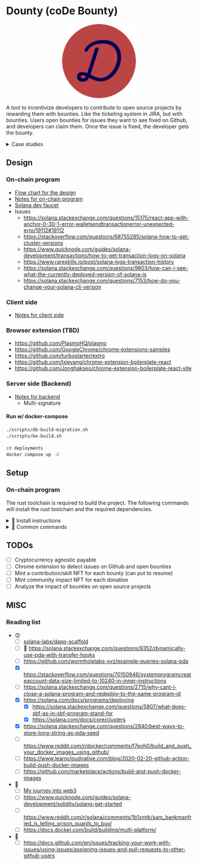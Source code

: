 # Dounty (coDe Bounty)

<p align="center">
    <a href="https://wangwilly.github.io/Dounty/">
        <img src="docs/assets/dounty-icon.png" alt="Dounty icon" width="200" height="200">
    </a>
</p>

A tool to incentivize developers to contribute to open source projects by rewarding them with bounties. Like the ticketing system in JIRA, but with bounties. Users open bounties for issues they want to see fixed on Github, and developers can claim them. Once the issue is fixed, the developer gets the bounty.

<details>

<summary>Case studies</summary>

- BountySource
    - 🤔 https://www.reddit.com/r/opensource/comments/1d5v1uk/bountysource_is_dead/
    - https://github.com/bountysource
    - https://github.com/bountysource/core/issues/1586
- 🥵 Fiver
    - https://www.fiverr.com/?source=top_navd
- Liberapay is a platform that allows users to donate money to open source projects. It is similar to Patreon, but for open source projects. (https://www.patreon.com/)
    - https://en.liberapay.com/
- Kickstarter
    - https://www.kickstarter.com/discover/categories/technology/software
- 🥵 Upwork
    - https://www.upwork.com/hire/javascript-developers/
- 🥵 Gitpay
    - https://gitpay.me/#/
- Gitcoin
    - https://gitcoin.co/
    - https://explorer.gitcoin.co/#/projects
    - 🏳️ https://x.com/gitcoin/status/1870127565911785924
- 🥵 https://www.reddit.com/r/github/comments/11bu8p3/how_to_find_issues_with_bounties_on_github/
- 🥵 https://github.com/disclose/bug-bounty-platforms

</details>

## Design

### On-chain program

- [Flow chart for the design](docs/contract/flow-chart.md)
- [Notes for on-chain program](docs/contract/notes.md)
- [Solana dev faucet](https://faucet.solana.com/)
- Issues
    - https://solana.stackexchange.com/questions/15175/react-app-with-anchor-0-30-1-error-walletsendtransactionerror-unexpected-erro/19112#19112
    - https://stackoverflow.com/questions/68755285/solana-how-to-get-cluster-versions
    - https://www.quicknode.com/guides/solana-development/transactions/how-to-get-transaction-logs-on-solana
    - https://www.rareskills.io/post/solana-logs-transaction-history
    - https://solana.stackexchange.com/questions/9803/how-can-i-see-what-the-currently-deployed-version-of-solana-is
    - https://solana.stackexchange.com/questions/7153/how-do-you-change-your-solana-cli-version

### Client side

- [Notes for client side](docs/client/notes.md)

### Browser extension (TBD)

- https://github.com/PlasmoHQ/plasmo
- https://github.com/GoogleChrome/chrome-extensions-samples
- https://github.com/turbostarter/extro
- https://github.com/lxieyang/chrome-extension-boilerplate-react
- https://github.com/Jonghakseo/chrome-extension-boilerplate-react-vite

### Server side (Backend)

- [Notes for backend](docs/backend/notes.md)
    - Multi-signature

#### Run w/ docker-compose

```bash
./scripts/db-build-migration.sh
./scripts/be-build.sh

cd deployments
docker compose up -d
```

## Setup

### On-chain program

The rust toolchain is required to build the project. The following commands will install the rust toolchain and the required dependencies.

<details>
<summary>📌 Install instructions</summary>

```bash
# Install the rust toolchain
curl --proto '=https' --tlsv1.2 -sSf https://sh.rustup.rs | sh
```

Installing using Anchor version manager
```bash
# Install the Anchor version manager
cargo install --git https://github.com/coral-xyz/anchor avm --locked --force

# Install the build dependencies
sh -c "$(curl -sSfL https://release.anza.xyz/stable/install)"

# Check the version of Anchor
solana --version

# Install the latest version of Anchor
avm install latest

# Check the version of Anchor
anchor --version
```

</details>

<details>
<summary>📌 Common commands</summary>

```bash
solana config get # Get the current Solana cluster configuration
solana config set --url https://api.devnet.solana.com # Set the Solana cluster configuration
solana balance # Get the balance of the current wallet
solana airdrop 2 ~/.config/solana/id.json # Airdrop 1 SOL to the current wallet
solana address # Get the public key of the current wallet
solana keygen new --outfile ~/.config/solana/id.json # Generate a new keypair

solana transfer 1 [public-key] # Transfer 1 SOL to the specified public key
solana transfer --allow-unfunded-recipient 1 [public-key] # Transfer 1 SOL to the specified public key even if it's unfunded
solana transfer --allow-unfunded-recipient 1 [public-key] --from ~/.config/solana/id.json # Transfer 1 SOL from the current wallet to the specified public key even if it's unfunded

# https://docs.anza.xyz/cli/usage#solana-logs
solana logs --url localhost

# Initialize a new project
anchor init [new-workspace-name]
```

</details>


## TODOs

- [ ] Cryptocurrency agnostic payable
- [ ] Chrome extension to detect issues on Github and open bounties
- [ ] Mint a contribution/skill NFT for each bounty (can put to resume)
- [ ] Mint community impact NFT for each donation
- [ ] Analyze the impact of bounties on open source projects

## MISC

### Reading list

- 😊
    - [ ] [solana-labs/dapp-scaffold](https://github.com/solana-labs/dapp-scaffold/)
    - [ ] 🤔 https://solana.stackexchange.com/questions/9352/dynamically-use-pda-with-transfer-hooks
    - [ ] https://github.com/wormholelabs-xyz/example-queries-solana-pda
    - [x] https://stackoverflow.com/questions/70150946/systemprogramcreateaccount-data-size-limited-to-10240-in-inner-instructions
    - [ ] https://solana.stackexchange.com/questions/2715/why-cant-i-close-a-solana-program-and-redeploy-to-the-same-program-id
    - [x] https://solana.com/docs/programs/deploying
        - [x] https://solana.stackexchange.com/questions/5807/what-does-sbf-as-in-sbf-program-stand-for
        - [x] https://solana.com/docs/core/clusters
    - [x] https://solana.stackexchange.com/questions/2840/best-ways-to-store-long-string-as-pda-seed
    - [ ] https://www.reddit.com/r/docker/comments/f7eoh0/build_and_push_your_docker_images_using_github/
    - [ ] https://www.learncloudnative.com/blog/2020-02-20-github-action-build-push-docker-images
    - [ ] https://github.com/marketplace/actions/build-and-push-docker-images
- 🙂
    - [ ] [My journey into web3](https://lorisleiva.com/my-journey-into-web-3)
    - [ ] https://www.quicknode.com/guides/solana-development/solidity/solang-get-started
    - [ ] https://www.reddit.com/r/solana/comments/1b1xmtk/sam_bankmanfried_is_telling_prison_guards_to_buy/
    - [ ] https://docs.docker.com/build/building/multi-platform/
- 🤨
    - [ ] https://docs.github.com/en/issues/tracking-your-work-with-issues/using-issues/assigning-issues-and-pull-requests-to-other-github-users

